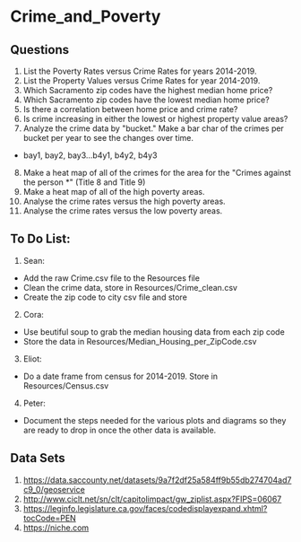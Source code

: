# Crime_and_Poverty
## Questions
1. List the Poverty Rates versus Crime Rates for years 2014-2019.
2. List the Property Values versus Crime Rates for year 2014-2019.
3. Which Sacramento zip codes have the highest median home price?
4. Which Sacramento zip codes have the lowest median home price?
5. Is there a correlation between home price and crime rate?
6. Is crime increasing in either the lowest or highest property value areas?
7. Analyze the crime data by "bucket." Make a bar char of the crimes per bucket per year to see the changes over time.
*  bay1, bay2, bay3...b4y1, b4y2, b4y3
8. Make a heat map of all of the crimes for the area for the "Crimes against the person *" (Title 8 and Title 9)
9. Make a heat map of all of the high poverty areas.
10. Analyse the crime rates versus the high poverty areas.
11. Analyse the crime rates versus the low poverty areas.

## To Do List:
1. Sean: 
* Add the raw Crime.csv file to the Resources file 
* Clean the crime data, store in Resources/Crime_clean.csv
* Create the zip code to city csv file and store 
2. Cora:
* Use beutiful soup to grab the median housing data from each zip code
* Store the data in Resources/Median_Housing_per_ZipCode.csv
3. Eliot:
* Do a date frame from census for 2014-2019. Store in Resources/Census.csv
4. Peter:
* Document the steps needed for the various plots and diagrams so they are ready to drop in once the other data is available.

## Data Sets
1. https://data.saccounty.net/datasets/9a7f2df25a584ff9b55db274704ad7c9_0/geoservice
2. http://www.ciclt.net/sn/clt/capitolimpact/gw_ziplist.aspx?FIPS=06067
3. https://leginfo.legislature.ca.gov/faces/codedisplayexpand.xhtml?tocCode=PEN
4. https://niche.com 

